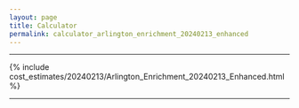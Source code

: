 ```yaml
---
layout: page
title: Calculator
permalink: calculator_arlington_enrichment_20240213_enhanced
---
```


___

{% include cost_estimates/20240213/Arlington_Enrichment_20240213_Enhanced.html %}

___

